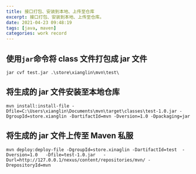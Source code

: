 ```yaml
---
title: 接口打包、安装到本地、上传至仓库
excerpt: 接口打包、安装到本地、上传至仓库。
date: 2021-04-23 09:48:19
tags: [java, maven]
categories: work record
---
```


## 使用`jar`命令将 class 文件打包成 jar 文件

```shell
jar cvf test.jar .\store\xianglin\mvn\test\
```

## 将生成的 jar 文件安装至本地仓库

```shell
mvn install:install-file -Dfile=C:\Users\xianglin\Documents\mvn\target\classes\test-1.0.jar -DgroupId=store.xianglin -DartifactId=mvn -Dversion=1.0 -Dpackaging=jar
```

## 将生成的 jar 文件上传至 Maven 私服

```shell
mvn deploy:deploy-file -DgroupId=store.xinaglin -DartifactId=test  -Dversion=1.0   -Dfile=test-1.0.jar   -Durl=http://127.0.0.1/nexus/content/repositories/mvn/ -DrepositoryId=mvn
